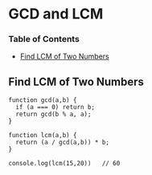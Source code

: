 # GCD and LCM

### Table of Contents

- [Find LCM of Two Numbers]()

## Find LCM of Two Numbers

```
function gcd(a,b) {
  if (a === 0) return b;
  return gcd(b % a, a);
}

function lcm(a,b) {
  return (a / gcd(a,b)) * b;
}

console.log(lcm(15,20))   // 60
```
